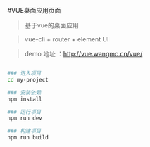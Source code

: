 #VUE桌面应用页面

>  基于vue的桌面应用

> vue-cli + router + element UI

> demo 地址 ：http://vue.wangmc.cn/vue/

``` bash

### 进入项目
cd my-project

### 安装依赖
npm install

### 运行项目
npm run dev

### 构建项目
npm run build

```

